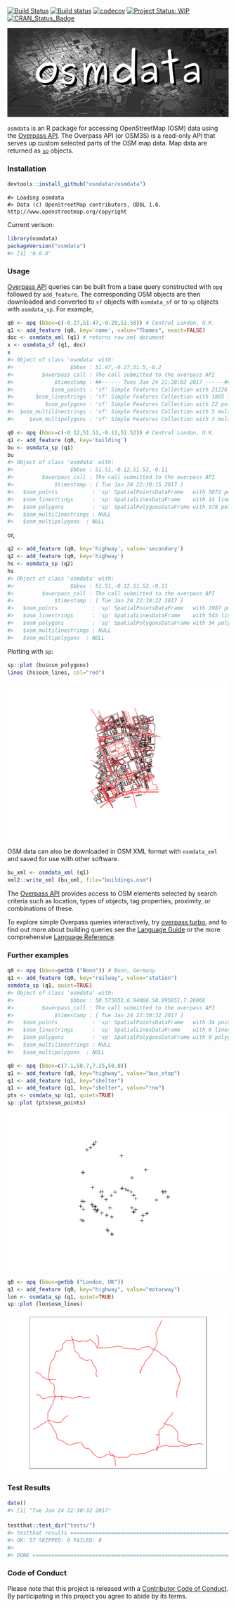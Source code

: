 <!-- README.md is generated from README.Rmd. Please edit that file -->
[![Build Status](https://travis-ci.org/osmdatar/osmdata.svg?branch=master)](https://travis-ci.org/osmdatar/osmdata) [![Build status](https://ci.appveyor.com/api/projects/status/github/osmdatar/osmdata?svg=true)](https://ci.appveyor.com/project/mpadge/osmdata) [![codecov](https://codecov.io/gh/osmdatar/osmdata/branch/master/graph/badge.svg)](https://codecov.io/gh/osmdatar/osmdata) [![Project Status: WIP](http://www.repostatus.org/badges/0.1.0/wip.svg)](http://www.repostatus.org/#wip) [![CRAN\_Status\_Badge](http://www.r-pkg.org/badges/version/osmdata)](http://cran.r-project.org/web/packages/osmdata)

![](./fig/title.png)

`osmdata` is an R package for accessing OpenStreetMap (OSM) data using the [Overpass API](http://wiki.openstreetmap.org/wiki/Overpass_API). The Overpass API (or OSM3S) is a read-only API that serves up custom selected parts of the OSM map data. Map data are returned as [`sp`](https://cran.r-project.org/package=sp) objects.

### Installation

``` r
devtools::install_github("osmdatar/osmdata")
```

    #> Loading osmdata
    #> Data (c) OpenStreetMap contributors, ODbL 1.0. http://www.openstreetmap.org/copyright

Current verison:

``` r
library(osmdata)
packageVersion("osmdata")
#> [1] '0.0.0'
```

### Usage

[Overpass API](http://wiki.openstreetmap.org/wiki/Overpass_API) queries can be built from a base query constructed with `opq` followed by `add_feature`. The corresponding OSM objects are then downloaded and converted to `sf` objects with `osmdata_sf` or to `sp` objects with `osmdata_sp`. For example,

``` r
q0 <- opq (bbox=c(-0.27,51.47,-0.20,51.50)) # Central London, U.K.
q1 <- add_feature (q0, key='name', value="Thames", exact=FALSE)
doc <- osmdata_xml (q1) # returns raw xml document
x <- osmdata_sf (q1, doc)
x
#> Object of class 'osmdata' with:
#>                  $bbox : 51.47,-0.27,51.5,-0.2
#>         $overpass_call : The call submitted to the overpass API
#>             $timestamp : ##------ Tues Jan 24 21:28:03 2017 ------##
#>            $osm_points : 'sf' Simple Features Collection with 21226 points
#>       $osm_linestrings : 'sf' Simple Features Collection with 1865 linestrings
#>          $osm_polygons : 'sf' Simple Features Collection with 22 polygons
#>  $osm_multilinestrings : 'sf' Simple Features Collection with 5 multilinestrings
#>     $osm_multipolygons : 'sf' Simple Features Collection with 3 multipolygons
```

``` r
q0 <- opq (bbox=c(-0.12,51.51,-0.11,51.52)) # Central London, U.K.
q1 <- add_feature (q0, key='building')
bu <- osmdata_sp (q1)
bu
#> Object of class 'osmdata' with:
#>                  $bbox : 51.51,-0.12,51.52,-0.11
#>         $overpass_call : The call submitted to the overpass API
#>             $timestamp : [ Tue Jan 24 22:30:15 2017 ]
#>   $osm_points           : 'sp' SpatialPointsDataFrame   with 5072 points
#>   $osm_linestrings      : 'sp' SpatialLinesDataFrame    with 14 linestrings
#>   $osm_polygons         : 'sp' SpatialPolygonsDataFrame with 578 polygons
#>   $osm_multilinestrings : NULL
#>   $osm_multipolygons  : NULL
```

or,

``` r
q2 <- add_feature (q0, key='highway', value='secondary')
q2 <- add_feature (q0, key='highway')
hs <- osmdata_sp (q2)
hs
#> Object of class 'osmdata' with:
#>                  $bbox : 51.51,-0.12,51.52,-0.11
#>         $overpass_call : The call submitted to the overpass API
#>             $timestamp : [ Tue Jan 24 22:30:22 2017 ]
#>   $osm_points           : 'sp' SpatialPointsDataFrame   with 1987 points
#>   $osm_linestrings      : 'sp' SpatialLinesDataFrame    with 545 linestrings
#>   $osm_polygons         : 'sp' SpatialPolygonsDataFrame with 34 polygons
#>   $osm_multilinestrings : NULL
#>   $osm_multipolygons  : NULL
```

Plotting with `sp`:

``` r
sp::plot (bu$osm_polygons)
lines (hs$osm_lines, col="red")
```

![](./fig/README-plot1.png)

OSM data can also be downloaded in OSM XML format with `osmdata_xml` and saved for use with other software.

``` r
bu_xml <- osmdata_xml (q1)
xml2::write_xml (bu_xml, file="buildings.osm")
```

The [Overpass API](http://wiki.openstreetmap.org/wiki/Overpass_API) provides access to OSM elements selected by search criteria such as location, types of objects, tag properties, proximity, or combinations of these.

To explore simple Overpass queries interactively, try [overpass turbo](http://overpass-turbo.eu/), and to find out more about building queries see the [Language Guide](http://wiki.openstreetmap.org/wiki/Overpass_API/Language_Guide) or the more comprehensive [Language Reference](http://wiki.openstreetmap.org/wiki/Overpass_API/Overpass_QL).

<!--
The following functions are implemented:

- `add_feature`:    Add a feature to an Overpass query
- `available_features`: List recognized features in OSM Overpass
- `available_tags`: List tags associated with a feature
- `bbox_to_string`: Convert a named matrix or a named vector (or an unnamed vector) return a string
- `opq`:    Begin building an Overpass query
- `overpass_query`: Issue OSM Overpass Query
- `overpass_status`:    Retrieve status of the Overpass API
- `read_osm`:   Read an XML OSM Overpass response from path
-->
### Further examples

``` r
q0 <- opq (bbox=getbb ("Bonn")) # Bonn, Germany
q1 <- add_feature (q0, key="railway", value="station")
osmdata_sp (q1, quiet=TRUE)
#> Object of class 'osmdata' with:
#>                  $bbox : 50.575851,6.94066,50.895851,7.26066
#>         $overpass_call : The call submitted to the overpass API
#>             $timestamp : [ Tue Jan 24 22:30:32 2017 ]
#>   $osm_points           : 'sp' SpatialPointsDataFrame   with 34 points
#>   $osm_linestrings      : 'sp' SpatialLinesDataFrame    with 0 linestrings
#>   $osm_polygons         : 'sp' SpatialPolygonsDataFrame with 0 polygons
#>   $osm_multilinestrings : NULL
#>   $osm_multipolygons  : NULL
```

``` r
q0 <- opq (bbox=c(7.1,50.7,7.25,50.8))
q1 <- add_feature (q0, key="highway", value="bus_stop")
q1 <- add_feature (q1, key="shelter")
q1 <- add_feature (q1, key="shelter", value="!no")
pts <- osmdata_sp (q1, quiet=TRUE)
sp::plot (pts$osm_points)
```

![](./fig/README-only_nodes.png)

``` r
q0 <- opq (bbox=getbb ("London, UK"))
q1 <- add_feature (q0, key="highway", value="motorway")
lon <- osmdata_sp (q1, quiet=TRUE)
sp::plot (lon$osm_lines)
```

![](./fig/README-london-motorways.png)

### Test Results

``` r
date()
#> [1] "Tue Jan 24 22:30:32 2017"

testthat::test_dir("tests/")
#> testthat results ===========================================================
#> OK: 57 SKIPPED: 0 FAILED: 0
#> 
#> DONE ======================================================================
```

### Code of Conduct

Please note that this project is released with a [Contributor Code of Conduct](CONDUCT.md). By participating in this project you agree to abide by its terms.
